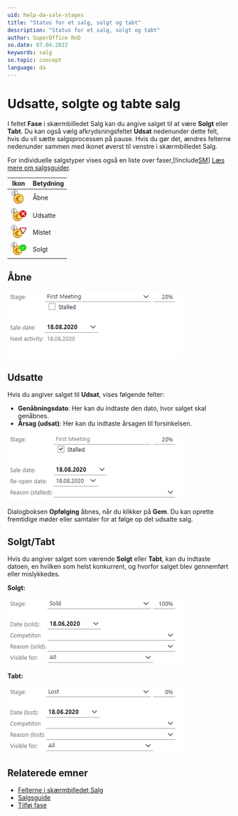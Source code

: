```yaml
---
uid: help-da-sale-stages
title: "Status for et salg, solgt og tabt"
description: "Status for et salg, solgt og tabt"
author: SuperOffice RnD
so.date: 07.04.2022
keywords: salg
so.topic: concept
language: da
---
```


# Udsatte, solgte og tabte salg

I feltet **Fase** i skærmbilledet Salg kan du angive salget til at være **Solgt** eller **Tabt**. Du kan også vælg afkrydsningsfeltet **Udsat** nedenunder dette felt, hvis du vil sætte salgsprocessen på pause. Hvis du gør det, ændres felterne nedenunder sammen med ikonet øverst til venstre i skærmbilledet Salg.

For individuelle salgstyper vises også en liste over faser,[!include[SM](../../learn/includes/as-defined-sm.md)] [Læs mere om salgsguider][1].

| Ikon | Betydning |
|---|---|
| ![ikon][img3] | Åbne |
| ![ikon][img2] | Udsatte |
| ![ikon][img1] | Mistet|
| ![ikon][img7] | Solgt |

## Åbne

![Åbn salg -screenshot][img4]

## Udsatte

Hvis du angiver salget til **Udsat**, vises følgende felter:

* **Genåbningsdato**: Her kan du indtaste den dato, hvor salget skal genåbnes.
* **Årsag (udsat)**: Her kan du indtaste årsagen til forsinkelsen.

![Indstillet salg -screenshot][img5]

Dialogboksen **Opfølging** åbnes, når du klikker på **Gem**. Du kan oprette fremtidige møder eller samtaler for at følge op det udsatte salg.

## Solgt/Tabt

Hvis du angiver salget som værende **Solgt** eller **Tabt**, kan du indtaste datoen, en hvilken som helst konkurrent, og hvorfor salget blev gennemført eller mislykkedes.

**Solgt:**

![Solgt salg -screenshot][img8]

**Tabt:**

![Mistet salg -screenshot][img6]

## Relaterede emner

* [Felterne i skærmbilledet Salg][2]
* [Salgsguide][1]
* [Tilføj fase][3]

<!-- Referenced links -->
[1]: sales-guide/index.md
[2]: screen/index.md
[3]: ../../admin/lists/learn/sale-stage.md

<!-- Referenced images -->
[img7]: ../../../media/icons/sale-sold.png
[img1]: ../../../media/icons/sale-postponed.png
[img2]: ../../../media/icons/sale-lost.png
[img3]: ../../../../common/icons/nav-sale-h32.png
[img4]: ../../../media/loc/en/sale/72-chap7-sale-open.png
[img5]: ../../../media/loc/en/sale/73-chap7-sale-stalled.png
[img6]: ../../../media/loc/en/sale/74-chap7-sale-lost.png
[img8]: ../../../media/loc/en/sale/75-chap7-sale-sold.png
